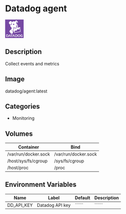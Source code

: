# Datadog agent

![Logo](images/Datadogagent.png)

## Description
Collect events and metrics

## Image
datadog/agent:latest

## Categories
- Monitoring

## Volumes
| Container | Bind |
|-----------|------|
| /var/run/docker.sock | /var/run/docker.sock |
| /host/sys/fs/cgroup | /sys/fs/cgroup |
| /host/proc | /proc |

## Environment Variables
| Name | Label | Default | Description |
|------|-------|---------|-------------|
| DD_API_KEY | Datadog API key | `````` | `````` |

